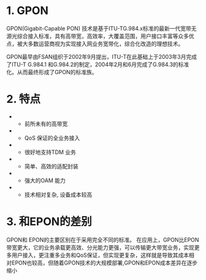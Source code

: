 # 1. GPON
GPON(Gigabit-Capable PON) 技术是基于ITU-TG.984.x标准的最新一代宽带无源光综合接入标准，具有高带宽，高效率，大覆盖范围，用户接口丰富等众多优点，被大多数运营商视为实现接入网业务宽带化，综合化改造的理想技术。

GPON最早由FSAN组织于2002年9月提出，ITU-T在此基础上于2003年3月完成了ITU-T G.984.1 和G.984.2的制定，2004年2月和6月完成了G.984.3的标准化。从而最终形成了GPON的标准族。

# 2. 特点
- - 前所未有的高带宽

- - QoS 保证的全业务接入

- - 很好地支持TDM 业务

- - 简单、高效的适配封装

-  - 强大的OAM 能力

- - 技术相对复杂, 设备成本较高

# 3. 和EPON的差别
GPON和 EPON的主要区别在于采用完全不同的标准。
在应用上，GPON比EPON带宽更大，它的业务承载更高效、分光能力更强，可以传输更大带宽业务，实现更多用户接入，更注重多业务和QoS保证，但实现更复杂，这样就是导致其成本相对EPON也较高，但随着GPON技术的大规模部署,GPON和EPON成本差异在逐步缩小